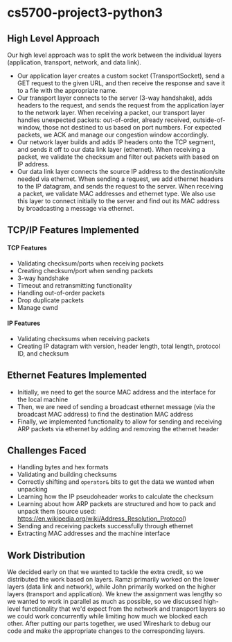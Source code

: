 # cs5700-project3-python3

## High Level Approach
Our high level approach was to split the work between the individual layers (application, transport, network, and data link). 

- Our application layer creates a custom socket (TransportSocket), send a GET request to the given URL, and then receive the response and save it to a file with the appropriate name.
- Our transport layer connects to the server (3-way handshake), adds headers to the request, and sends the request from the application layer to the network layer. When receiving a packet, our transport layer handles unexpected packets: out-of-order, already received, outside-of-window, those not destined to us based on port numbers. For expected packets, we ACK and manage our congestion window accordingly. 
- Our network layer builds and adds IP headers onto the TCP segment, and sends it off to our data link layer (ethernet). When receiving a packet, we validate the checksum and filter out packets with based on IP address. 
- Our data link layer connects the source IP address to the destination/site needed via ethernet. When sending a request, we add ethernet headers to the IP datagram, and sends the request to the server. When receiving a packet, we validate MAC addresses and ethernet type. We also use this layer to connect initially to the server and find out its MAC address by broadcasting a message via ethernet.

## TCP/IP Features Implemented
#### TCP Features
- Validating checksum/ports when receiving packets
- Creating checksum/port when sending packets
- 3-way handshake
- Timeout and retransmitting functionality
- Handling out-of-order packets
- Drop duplicate packets
- Manage cwnd
 
#### IP Features
- Validating checksums when receiving packets
- Creating IP datagram with version, header length, total length, protocol ID, and checksum

## Ethernet Features Implemented
- Initially, we need to get the source MAC address and the interface for the local machine
- Then, we are need of sending a broadcast ethernet message (via the broadcast MAC address) to find the destination MAC address
- Finally, we implemented functionality to allow for sending and receiving ARP packets via ethernet by adding and removing the ethernet header 
 
## Challenges Faced
- Handling bytes and hex formats
- Validating and building checksums
- Correctly shifting and `operator&` bits to get the data we wanted when unpacking
- Learning how the IP pseudoheader works to calculate the checksum
- Learning about how ARP packets are structured and how to pack and unpack them (source used: https://en.wikipedia.org/wiki/Address_Resolution_Protocol)
- Sending and receiving packets successfully through ethernet
- Extracting MAC addresses and the machine interface

## Work Distribution
We decided early on that we wanted to tackle the extra credit, so we distributed the work based on layers. Ramzi primarily worked on the lower layers (data link and network), while John primarily worked on the higher layers (transport and application). We knew the assignment was lengthy so we wanted to work in parallel as much as possible, so we discussed high-level functionality that we'd expect from the network and transport layers so we could work concurrently while limiting how much we blocked each other. After putting our parts together, we used Wireshark to debug our code and make the appropriate changes to the corresponding layers.
